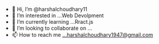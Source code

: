 - 👋 Hi, I’m @harshalchoudhary11
- 👀 I’m interested in ...Web Devolpment
- 🌱 I’m currently learning ...Rract.js
- 💞️ I’m looking to collaborate on ...
- 📫 How to reach me ...harshalchoudhary1947@gmail.com

<!---
harshalchoudhary11/harshalchoudhary11 is a ✨ special ✨ repository because its `README.md` (this file) appears on your GitHub profile.
You can click the Preview link to take a look at your changes.
--->
